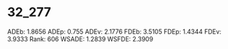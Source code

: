 # 32_277

ADEb: 1.8656
ADEp: 0.755
ADEv: 2.1776
FDEb: 3.5105
FDEp: 1.4344
FDEv: 3.9333
Rank: 606
WSADE: 1.2839
WSFDE: 2.3909